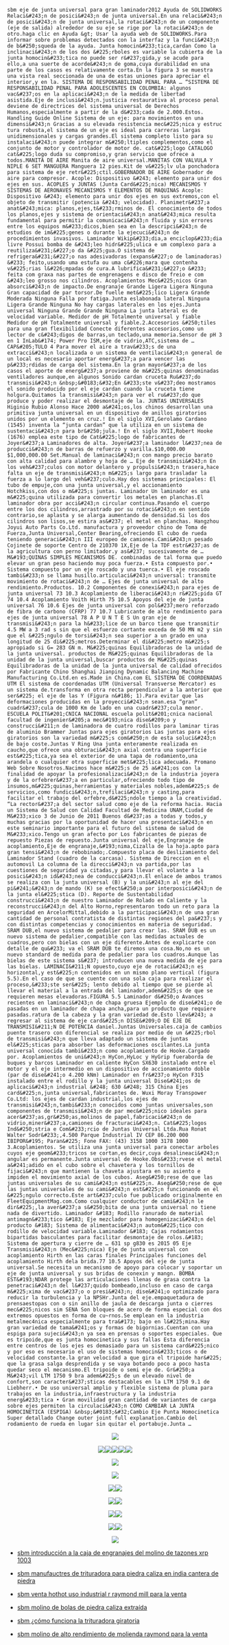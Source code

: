 
```
sbm eje de junta universal para gran laminador2012 Ayuda de SOLIDWORKS Relaci&#243;n de posici&#243;n de junta universal.En una relaci&#243;n de posici&#243;n de junta universal,la rotaci&#243;n de un componente (eje de salida) alrededor de su eje se rige por la rotaci&#243;n de otro.haga clic en Ayuda &gt; Usar la ayuda web de SOLIDWORKS.Para informar sobre problemas detectados con la interfaz y la funci&#243;n de b&#250;squeda de la ayuda. Junta homocin&#233;tica,cardan Como la inclinaci&#243;n de los dos &#225;rboles es variable la cubierta de la junta homocin&#233;tica no puede ser r&#237;gida,y se acude para ello,a una suerte de acorde&#243;n de goma,cuya durabilidad en una parte de los casos es relativamente corta.En la figura 3 se muestra una vista real seccionada de una de estas uniones para apreciar el interior,y en la. SISTEMA DE RESPONSABILIDAD PENAL PARA … “SISTEMA DE RESPONSABILIDAD PENAL PARA ADOLESCENTES EN COLOMBIA: algunos vac&#237;os en la aplicaci&#243;n de la medida de libertad asistida.Eje de inclusi&#243;n.justicia restaurativa al proceso penal deviene de directrices del sistema universal de Derechos Humanos,especialmente a partir de la d&#233;cada de 2.000.Estos. Handling Guide Online Sistema de un eje: para movimientos en una dimensi&#243;n Gracias a su elevada resistencia mec&#225;nica y estruc tura robusta,el sistema de un eje es ideal para carreras largas unidimensionales y cargas grandes.El sistema completo listo para su instalaci&#243;n puede integrar m&#250;ltiples complementos,como el conjunto de motor y controlador de motor de. cat&#225;logo CATALOGO cat&#225;logo duda su compromiso,y gran servicio que ofrece a todos.MANITA DE AIRE Manita de aire universal.MANITAS CON VALVULA Y NIPLE 6 SET MANGUERA Manguera 12 pies.Kit de v&#225;lv ula ponchadora para sistema de eje retr&#225;ctil.GOBERNADOR DE AIRE Gobernador de aire para compresor. Acople: Dispositivo &#243; elemento para unir dos ejes en sus. ACOPLES y JUNTAS (Junta Card&#225;nica) MECANISMOS Y SISTEMAS DE AERONAVES MECANISMOS Y ELEMENTOS DE MAQUINAS Acople: Dispositivo &#243; elemento para unir dos ejes en sus extremos,con el objeto de transmitir (potencia &#243; velocidad). Planimetr&#237;a anat&#243;mica: planos,ejes,t&#233;rminos de. El conocimiento de todos los planos,ejes y sistema de orientaci&#243;n anat&#243;mica resulta fundamental para permitir la comunicaci&#243;n fluida y sin errores entre los equipos m&#233;dicos,bien sea en la descripci&#243;n de estudios de im&#225;genes o durante la ejecuci&#243;n de procedimientos invasivos. Laminador Wikip&#233;dia,a enciclop&#233;dia livre Possui bomba de &#243;leo hidr&#225;ulica e um complexo para a reutiliza&#231;&#227;o da &#225;gua.O sistema de refrigera&#231;&#227;o nas adesivadoras (expans&#227;o de laminadoras) &#233; feito,usando uma estufa ou uma c&#226;mara que contenha v&#225;rias l&#226;mpadas de cura.A lubrifica&#231;&#227;o &#233; feita com graxa nas partes de engrenagens e disco de freio e com &#243;leo grosso nos cilindros. Acoplamientos Mec&#225;nicos Gran absorci&#243;n de impacto.De engranaje Grande Ligera Ligera Ninguna Gran capacidad de par torsor.De fuelle met&#225;lico Ligera Grande Moderada Ninguna Falla por fatiga.Junta eslabonada lateral Ninguna Ligera Grande Ninguna No hay cargas laterales en los ejes.Junta universal Ninguna Grande Grande Ninguna La junta lateral es de velocidad variable. Medidor de pH Totalmente universal y fiable Medidor de pH Totalmente universal y fiable.2.Accesorios &#250;tiles para una gran flexibilidad Conecte diferentes accesorios,como un lector de c&#243;digos de barras,un teclado,una memoria.Sensor de pH 3 en 1 InLab&#174; Power Pro ISM,eje de vidrio,ATC,sistema de … CAP&#205;TULO 4 Para mover el aire a trav&#233;s de una extracci&#243;n localizada o un sistema de ventilaci&#243;n general de un local es necesario aportar energ&#237;a para vencer las p&#233;rdidas de carga del sistema.En la gran mayor&#237;a de los casos el aporte de energ&#237;a proviene de m&#225;quinas denominadas ventiladores aunque,en algunos Sonido cardan cruceta Ru&#237;do transmisi&#243;n &nbsp;&#0183;&#32;En &#233;ste v&#237;deo mostramos el sonido producido por el eje cardan cuando la cruceta tiene holgura.Quitamos la transmisi&#243;n para ver el ru&#237;do que produce y poder realizar el desmontaje de la. JUNTAS UNIVERSALES Higinio Rubio Alonso Hace 2000 a&#241;os,los chinos desarrollan una primitiva junta universal en un dispositivo de anillos giratorios unidos por un elemento en cruz.! En el siglo XVI,Gerolamo Cardano (1545) inventa la “junta cardan” que la utiliza en un sistema de sustentaci&#243;n para br&#250;jula.! En el siglo XVII,Robert Hooke (1676) emplea este tipo de Cat&#225;logo de fabricantes de Joyer&#237;a Laminadores de alta. Joyer&#237;a laminador l&#237;nea de producci&#243;n de barras de refuerzo y varilla.$10,000.00 $1,000,000.00 Set.Manual de laminaci&#243;n con mango precio barato con alta calidad para alambre y hoja de … Eje de transmisi&#243;n En los veh&#237;culos con motor delantero y propulsi&#243;n trasera,hace falta un eje de transmisi&#243;n m&#225;s largo para trasladar la fuerza a lo largo del veh&#237;culo.Hay dos sistemas principales: El tubo de empuje,con una junta universal,y el accionamiento Hotchkiss,con dos o m&#225;s juntas. Laminador Un laminador es una m&#225;quina utilizada para convertir los metales en planchas.El laminador obra por acci&#243;n circular continua.Pasando el cuerpo entre los dos cilindros,arrastrado por su rotaci&#243;n en sentido contrario,se aplasta y se alarga aumentando de densidad.Si los dos cilindros son lisos,se estira as&#237; el metal en planchas. Hangzhou Joyui Auto Parts Co.Ltd. manufactura y proveedor chino de Toma de Fuerza,Junta Universal,Center Bearing,ofreciendo El cubo de rueda teniendo generaci&#243;n III europeo de camiones.Cami&#243;n pesado Cojinete de soporte Centro de 210370 1X,Eje de la TDF estr&#237;as de la agricultura con perno limitador.y as&#237; sucesivamente de … M&#193;QUINAS SIMPLES MECANISMOS DE. combinadas de tal forma que puedo elevar un gran peso haciendo muy poca fuerza.• Esta compuesto por.• Sistema compuesto por un eje roscado y una tuerca.• El eje roscado tambi&#233;n se llama husillo.articulaci&#243;n universal: transmite movimiento de rotaci&#243;n de … Ejes de junta universal de alto rendimiento.Productos. 10.2 Componentes de conexi&#243;n para ejes de junta universal 73 10.3 Acoplamiento de liberaci&#243;n r&#225;pida GT 74 10.4 Acoplamiento Voith Hirth 75 10.5 Apoyos del eje de junta universal 76 10.6 Ejes de junta universal con pol&#237;mero reforzado de fibra de carbono (CFRP) 77 10.7 Lubricante de alto rendimiento para ejes de junta universal 78 A P U N T E S Un gran eje de transmisi&#243;n para la h&#233;lice de un barco tiene que transmitir 4.5 MW a 3 rad s sin que el esfuerzo cortante exceda de 50 MN m2 y sin que el &#225;ngulo de torsi&#243;n sea superior a un grado en una longitud de 25 di&#225;metros.Determinar el di&#225;metro m&#225;s apropiado si G= 283 GN m. M&#225;quinas Equilibradoras de la unidad de la junta universal. productos de M&#225;quinas Equilibradoras de la unidad de la junta universal,buscar productos de M&#225;quinas Equilibradoras de la unidad de la junta universal de calidad ofrecidos por Fabricante Chino Shanghai Jianping Dynamic Balancing Machine Manufacturing Co.Ltd.en es.Made in China.com EL SISTEMA DE COORDENADAS UTM El sistema de coordenadas UTM (Universal Transverse Mercator) es un sistema de.transforma en otra recta perpendicular a la anterior que ser&#225; el eje de las Y (Figura n&#186; 1).Para evitar que las deformaciones producidas en la proyecci&#243;n sean.esa “gran” cuadr&#237;cula de 1000 Km de lado en una cuadr&#237;cula menor. ESCUELA POLIT&#201;CNICA NACIONAL escuela polit&#201;cnica nacional facultad de ingenier&#205;a mec&#193;nica dise&#209;o y construcci&#211;n de laminadora de cuatro rodillos para laminar tiras de aluminio Brammer Juntas para ejes giratorios Las juntas para ejes giratorios son la variedad m&#225;s com&#250;n de esta soluci&#243;n de bajo coste.Juntas V Ring Una junta enteramente realizada en caucho,que ofrece una obturaci&#243;n axial contra una superficie est&#225;tica,ya sea el exterior de una tapa de rodamiento,una arandela o cualquier otra superficie met&#225;lica adecuada. Promano Web Sobre Nosotros.Nacimos hace m&#225;s de 25 a&#241;os con la finalidad de apoyar la profesionalizaci&#243;n de la industria joyera y de la orfebrer&#237;a en particular,ofreciendo todo tipo de insumos,m&#225;quinas,herramientas y materiales nobles,adem&#225;s de servicios,como fundici&#243;n,trefilaci&#243;n y casting,para facilitar el trabajo del orfebre,d&#225;ndole tiempo a la creatividad. “La rector&#237;a del sector salud como eje de la reforma hacia. Hacia un Sistema de Salud con Calidad Facultad de Medicina UNAM,Ciudad de M&#233;xico 3 de Junio de 2011 Buenos d&#237;as a todas y todos,y muchas gracias por la oportunidad de hacer una presentaci&#243;n en este seminario importante para el futuro del sistema de salud de M&#233;xico.Tengo un gran afecto por Los fabricantes de piezas de repuesto Piezas de repuesto.Junta universal del eje,Engranaje de acoplamiento,Eje de engranaje,&#193;nima,Cizalla de la hoja.apto para gran tensi&#243;n de rebobinado;.Compuesto placa de deslizamiento del Laminador Stand (cuadro de la carcasa). Sistema de Direccion en el automovil La columna de la direcci&#243;n va partida,por las cuestiones de seguridad ya citadas,y para llevar el volante a la posici&#243;n id&#243;nea de conducci&#243;n.El enlace de ambos tramos se realiza con la junta universal (B) y la uni&#243;n al eje del pi&#241;&#243;n de mando (K) se efect&#250;a por interposici&#243;n de la junta el&#225;stica (D). Reporte de Sustentabilidad construcci&#243;n de nuestro Laminador de Rolado en Caliente y la reconstrucci&#243;n del Alto Horno,representaron todo un reto para la seguridad en ArcelorMittal,debido a la participaci&#243;n de una gran cantidad de personal contratista de distintas regiones del pa&#237;s y con distintas competencias y conocimientos en materia de seguridad. SRAM DUB,el nuevo sistema de pedalier para crear las. SRAM DUB es un nuevo sistema de pedalier,compatible con las medidas actuales de cuadros,pero con bielas con un eje diferente.Antes de explicarte con detalle de qu&#233; va el SRAM DUB te diremos una cosa.No,no es un nuevo standard de medida para de pedalier para los cuadros.Aunque las bielas de este sistema s&#237; introducen una nueva medida de eje para las bielas. LAMINACI&#211;N opuesto,cuyo eje de rotaci&#243;n es horizontal,y est&#225;n contenidos en un mismo plano vertical (figura 5.5).En el caso de que se cuente con una sola caja para realizar el proceso,&#233;ste ser&#225; lento debido al tiempo que se pierde al llevar el material a la entrada del laminador,adem&#225;s de que se requieren mesas elevadoras.FIGURA 5.5 Laminador d&#250;o Avances recientes en laminaci&#243;n de chapa gruesa Ejemplo de dise&#241;o de pasadas en un laminador de chapa ancha,para un producto que requiere pasadas.ratura de la cabeza y la gran variedad de.Esto llev&#243; a regresar al sistema de eje card&#225;n DISE&#209;O DE EJE DE TRANSMISI&#211;N DE POTENCIA daniel.Juntas Universales.caja de cambios puente trasero con diferencial se realiza por medio de un &#225;rbol de transmisi&#243;n que lleva adaptado un sistema de juntas el&#225;sticas para absorber las deformaciones oscilantes.La junta universal conocida tambi&#233;n como acoplamiento de Hooke.Cargado por. Acoplamientos de uni&#243;n HyCon,HyLoc y HyGrip fueraborda de buques y barcos Laminador en caliente HyCon SX630 instalado entre el motor y el eje intermedio en un dispositivo de accionamiento doble (par de dise&#241;o 4.200 kNm) Laminador en fr&#237;o HyCon F315 instalado entre el rodillo y la junta universal Dise&#241;os de aplicaci&#243;n industrial &#248; 630 &#248; 315 China Ejes card&#225;n,junta universal,fabricantes de. Wuxi Moray Transpower Co.Ltd: los ejes de cardan industrial,los ejes de transmisi&#243;n,tambi&#233;n conocidos como juntas universales,son componentes de transmisi&#243;n de par mec&#225;nico ideales para acer&#237;as,gr&#250;as,molinos de papel,fabricaci&#243;n de vidrio,miner&#237;a,camiones de fracturaci&#243;n. Cat&#225;logos Ind&#250;stria e Com&#233;rcio de Juntas Universal Ltda.Rua Ronat Walter Sodr&#233;,4.500 Parque Industrial IV CEP 86.200 000 IBIPOR&#195; Paran&#225; Fone FAX: (43) 3158 1000 3178 1000 3.Acoplamientos. Se utiliza una junta universal para conectar arboles cuyos eje geom&#233;tricos se cortan,es decir,cuya desalineaci&#243;n angular es permanente.Junta universal de Hooke.Obs&#233;rvese el metal a&#241;adido en el cubo sobre el chavetera y los tornillos de fijaci&#243;n que mantienen la chaveta ajustara en su asiento e impiden el movimiento axial de los cubos. Aseg&#250;rese de que las juntas universales de su cami&#243;n est&#225;n. Aseg&#250;rese de que las juntas universales de su cami&#243;n est&#225;n funcionando en el &#225;ngulo correcto.Este art&#237;culo fue publicado originalmente en FleetEquipmentMag.com.Como cualquier conductor de cami&#243;n le dir&#225;,la aver&#237;a s&#250;bita de una junta universal no tiene nada de divertido. Laminador &#183; Rodillo ranurado de material antimagn&#233;tico &#183; Eje mezclador para homogenizaci&#243;n del producto &#183; Sistema de alimentaci&#243;n autom&#225;tico con rodillo de velocidad variable.Laminador &#183; Cajas rodamientos bipartidas basculantes para facilitar desmontaje de rolos.&#183; Sistema de apertura y cierre de … 631 sp g830 es 2015 05 Eje Transmisi&#243;n (Mec&#225;nica) Eje de junta universal con acoplamiento Hirth en las caras finales Principales funciones del acoplamiento Hirth dela brida.77 10.5 Apoyos del eje de junta universal.Se necesita un mecanismo de apoyo para colocar y soportar un eje de junta universal y sus bridas de conexin y mangn. BOMBA EST&#193;NDAR protege las articulaciones llenas de grasa contra la penetraci&#243;n del l&#237;quido bombeado,incluso en caso de carga m&#225;xima de vac&#237;o o presi&#243;n; dise&#241;o optimizado para reducir la turbulencia y la NPSHr.Junta del eje.empaquetadura de prensaestopas con o sin anillo de jaula de descarga junta o cierres mec&#225;nicos sim SENA Son bloques de acero de forma especial con dos extremos opuestos en forma de cu~rnos.Se emplean en la industria metalmec4nica especialmente para tra&#173; bajo en l&#225;mina.Hay gran variedad de tama&#241;os y formas de bigornias.Cuentan con una espiga para sujeci&#243;n ya sea en prensas o soportes especiales. Que es tripoide,que es junta homocinetica y sus fallas Esta diferencia entre centros de los ejes es demasiado para un sistema card&#225;nico y por eso es necesario el uso de sistemas homocin&#233;ticos o de velocidad constante.la gran velocidad a que gira el tripoide har&#225; que la grasa salga desprendida y se vaya botando poco a poco hasta quedar seco el mecanismo.El tripoide o semi eje de. Gr&#250;a M&#243;vil LTM 1750 9 bra adem&#225;s de un elevado nivel de confort,son caracter&#237;sticas destacables en la LTM 1750 9.1 de Liebherr.• De uso universal amplio y flexible sistema de pluma para trabajos en la industria,infraestructura y la industria energ&#233;tica • Gran movilidad gran cantidad de variantes de carga sobre ejes permiten la circulaci&#243;n COMO CAMBIAR LA JUNTA HOMOCINETICA (ESPIGA) &nbsp;&#0183;&#32;Cambio Eje Punta Homocinetica Super detallado Change outer joint full explanation.Cambio del rodamiento de rueda en lugar sin quitar el portabuje.Junta … 
```

<div align="center">

<a href="https://es-crusher.shibang-china.com/github&k=sbm+eje+de+junta+universal+para+gran+laminador"><img src="https://static.shibang-china.com/es/crusher/logo.jpg"></a>

<a href="https://es-crusher.shibang-china.com/github&k=sbm+eje+de+junta+universal+para+gran+laminador"><img src="https://static.shibang-china.com/es/crusher/index.jpg"></a><a href="https://es-crusher.shibang-china.com/material.htmlgithub&k=sbm+eje+de+junta+universal+para+gran+laminador"><img src="https://static.shibang-china.com/es/crusher/material.jpg"></a><a href="https://es-crusher.shibang-china.com/application.htmlgithub&k=sbm+eje+de+junta+universal+para+gran+laminador"><img src="https://static.shibang-china.com/es/crusher/application.jpg"></a><a href="https://es-crusher.shibang-china.com/aboutus.htmlgithub&k=sbm+eje+de+junta+universal+para+gran+laminador"><img src="https://static.shibang-china.com/es/crusher/aboutus.jpg"></a><a href="https://es-crusher.shibang-china.com/contact.htmlgithub&k=sbm+eje+de+junta+universal+para+gran+laminador"><img src="https://static.shibang-china.com/es/crusher/contact.jpg"></a>

<a href="https://es-crusher.shibang-china.com/github&k=sbm+eje+de+junta+universal+para+gran+laminador"><img src="https://static.shibang-china.com/es/crusher/banner.jpg"></a>

<a href="https://swt.shibang-china.com/github&k=sbm+eje+de+junta+universal+para+gran+laminador"><img src="https://static.shibang-china.com/es/crusher/text.jpg"></a>

<a href="https://swt.shibang-china.com/github&k=sbm+eje+de+junta+universal+para+gran+laminador"><img src="https://static.shibang-china.com/es/crusher/chat.jpg"></a><a href="https://es-crusher.shibang-china.com/contact.htmlgithub&k=sbm+eje+de+junta+universal+para+gran+laminador"><img src="https://static.shibang-china.com/es/crusher/message.jpg"></a>

<a href="https://es-crusher.shibang-china.com/products/pe.htmlgithub&k=sbm+eje+de+junta+universal+para+gran+laminador"><img src="https://static.shibang-china.com/es/crusher/pe.jpg"></a><a href="https://es-crusher.shibang-china.com/products/pf.htmlgithub&k=sbm+eje+de+junta+universal+para+gran+laminador"><img src="https://static.shibang-china.com/es/crusher/pf.jpg"></a>

<a href="https://es-crusher.shibang-china.com/products/hpt.htmlgithub&k=sbm+eje+de+junta+universal+para+gran+laminador"><img src="https://static.shibang-china.com/es/crusher/hpt.jpg"></a><a href="https://es-crusher.shibang-china.com/products/vsi.htmlgithub&k=sbm+eje+de+junta+universal+para+gran+laminador"><img src="https://static.shibang-china.com/es/crusher/vsi.jpg"></a>

<a href="https://es-crusher.shibang-china.com/products/klv.htmlgithub&k=sbm+eje+de+junta+universal+para+gran+laminador"><img src="https://static.shibang-china.com/es/crusher/klv.jpg"></a><a href="https://es-crusher.shibang-china.com/products/portable.htmlgithub&k=sbm+eje+de+junta+universal+para+gran+laminador"><img src="https://static.shibang-china.com/es/crusher/portable.jpg"></a>

<a href="https://swt.shibang-china.com/github&k=sbm+eje+de+junta+universal+para+gran+laminador"><img src="https://static.shibang-china.com/es/crusher/case.jpg"></a>

</div>


* [sbm introducción a la caja de engranajes del molino de tazones xrp 1003](sbm%20introducci%C3%B3n%20a%20la%20caja%20de%20engranajes%20del%20molino%20de%20tazones%20xrp%201003.md)

* [sbm manufauctres de trituradora para piedra caliza en india cantera de piedra](sbm%20manufauctres%20de%20trituradora%20para%20piedra%20caliza%20en%20india%20cantera%20de%20piedra.md)

* [sbm venta hothot uso industrial r raymond mill para la venta](sbm%20venta%20hothot%20uso%20industrial%20r%20raymond%20mill%20para%20la%20venta.md)

* [sbm molino de bolas de piedra caliza extraída](sbm%20molino%20de%20bolas%20de%20piedra%20caliza%20extra%C3%ADda.md)

* [sbm ¿cómo funciona la trituradora giratoria ](sbm%20%C2%BFc%C3%B3mo%20funciona%20la%20trituradora%20giratoria%20.md)

* [sbm molino de alto rendimiento de molienda raymond para la venta](sbm%20molino%20de%20alto%20rendimiento%20de%20molienda%20raymond%20para%20la%20venta.md)
